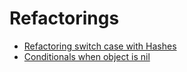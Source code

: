 # Refactorings

* [Refactoring switch case with Hashes](refactorings/refactoring_switch_case_with_hashes.md)
* [Conditionals when object is nil](refactorings/conditionals_when_object_is_nil.md)
